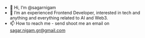 - 👋 Hi, I’m @sagarnigam
- 👀 I’m an experienced Frontend Developer, interested in tech and anything and everything related to AI and Web3.
- 📫 How to reach me - send shoot me an email on sagar.nigam.gr@gmail.com

<!---
sagarnigam/sagarnigam is a ✨ special ✨ repository because its `README.md` (this file) appears on your GitHub profile.
You can click the Preview link to take a look at your changes.
--->
